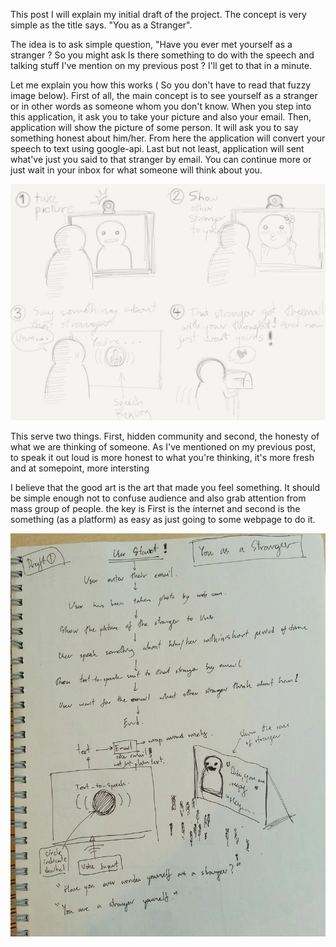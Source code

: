 This post I will explain my initial draft of the project. The concept is very simple as the title says. "You as a Stranger".

The idea is to ask simple question, "Have you ever met yourself as a stranger ? So you might ask Is there something to do with the speech and talking stuff I've mention on my previous post ? I'll get to that in a minute.

Let me explain you how this works ( So you don't have to read that fuzzy image below). First of all, the main concept is to see yourself as a stranger or in other words as someone whom you don't know. When you step into this application, it ask you to take your picture and also your email. Then, application will show the picture of some person. It will ask you to say something honest about him/her. From here the application will convert your speech to text using google-api. Last but not least, application will sent what've just you said to that stranger by email. You can continue more or just wait in your inbox for what someone will think about you.

![Story bord#1](../project_images/stybd.jpg?raw=true "Story Bord")

This serve two things. First, hidden community and second, the honesty of what we are thinking of someone. As I've mentioned on my previous post, to speak it out loud is more honest to what you're thinking, it's more fresh and at somepoint, more intersting 

I believe that the good art is the art that made you feel something. It should be simple enough not to confuse audience and also grab attention from mass group of people. the key is First is the internet and second is the something (as a platform) as easy as just going to some webpage to do it.

![Draft Project#1](../project_images/draft1.jpg?raw=true "Draft1")
